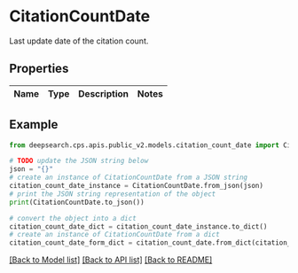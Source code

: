 # CitationCountDate

Last update date of the citation count.

## Properties

Name | Type | Description | Notes
------------ | ------------- | ------------- | -------------

## Example

```python
from deepsearch.cps.apis.public_v2.models.citation_count_date import CitationCountDate

# TODO update the JSON string below
json = "{}"
# create an instance of CitationCountDate from a JSON string
citation_count_date_instance = CitationCountDate.from_json(json)
# print the JSON string representation of the object
print(CitationCountDate.to_json())

# convert the object into a dict
citation_count_date_dict = citation_count_date_instance.to_dict()
# create an instance of CitationCountDate from a dict
citation_count_date_form_dict = citation_count_date.from_dict(citation_count_date_dict)
```
[[Back to Model list]](../README.md#documentation-for-models) [[Back to API list]](../README.md#documentation-for-api-endpoints) [[Back to README]](../README.md)


